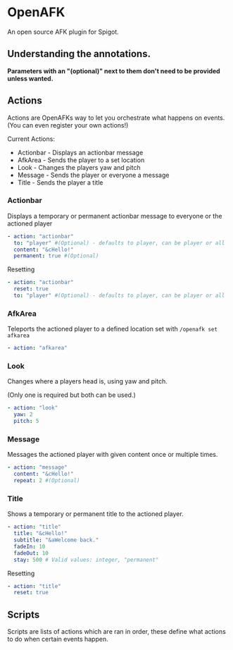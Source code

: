 # OpenAFK
An open source AFK plugin for Spigot.

## Understanding the annotations.
**Parameters with an "(optional)" next to them don't need to be provided unless wanted.**

## Actions
Actions are OpenAFKs way to let you orchestrate what happens on events. (You can even register your own actions!)

Current Actions:
* Actionbar - Displays an actionbar message
* AfkArea - Sends the player to a set location
* Look - Changes the players yaw and pitch
* Message - Sends the player or everyone a message
* Title - Sends the player a title



### Actionbar
Displays a temporary or permanent actionbar message to everyone or the actioned player
```yaml
- action: "actionbar"
  to: "player" #(Optional) - defaults to player, can be player or all
  content: "&cHello!"
  permanent: true #(Optional)
```

Resetting
```yaml
- action: "actionbar"
  reset: true
  to: "player" #(Optional) - defaults to player, can be player or all
```

### AfkArea
Teleports the actioned player to a defined location set with `/openafk set afkarea`
```yaml
- action: "afkarea"
```

### Look
Changes where a players head is, using yaw and pitch.

(Only one is required but both can be used.)
```yaml
- action: "look"
  yaw: 2
  pitch: 5
```

### Message
Messages the actioned player with given content once or multiple times.
```yaml
- action: "message"
  content: "&cHello!"
  repeat: 2 #(Optional)
```

### Title
Shows a temporary or permanent title to the actioned player.
```yaml
- action: "title"
  title: "&cHello!"
  subtitle: "&aWelcome back."
  fadeIn: 10
  fadeOut: 10
  stay: 500 # Valid values: integer, "permanent"
```

Resetting
```yaml
- action: "title"
  reset: true
```

## Scripts
Scripts are lists of actions which are ran in order, these define what actions to do when certain events happen.
